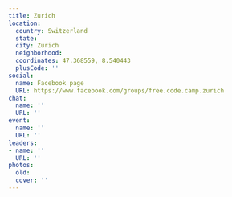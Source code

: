 ```yaml
---
title: Zurich
location:
  country: Switzerland
  state: 
  city: Zurich
  neighborhood: 
  coordinates: 47.368559, 8.540443
  plusCode: ''
social:
  name: Facebook page
  URL: https://www.facebook.com/groups/free.code.camp.zurich
chat:
  name: ''
  URL: ''
event:
  name: ''
  URL: ''
leaders:
- name: ''
  URL: ''
photos:
  old: 
  cover: ''
---
```

